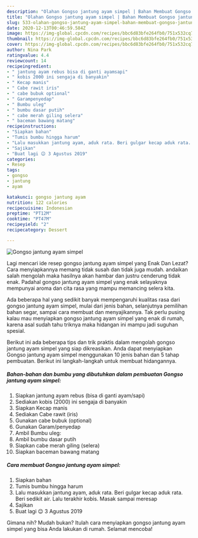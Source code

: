 ```yaml
---
description: "Olahan Gongso jantung ayam simpel | Bahan Membuat Gongso jantung ayam simpel Yang Sempurna"
title: "Olahan Gongso jantung ayam simpel | Bahan Membuat Gongso jantung ayam simpel Yang Sempurna"
slug: 533-olahan-gongso-jantung-ayam-simpel-bahan-membuat-gongso-jantung-ayam-simpel-yang-sempurna
date: 2020-12-13T00:46:59.584Z
image: https://img-global.cpcdn.com/recipes/bbc6d83bfe264fb0/751x532cq70/gongso-jantung-ayam-simpel-foto-resep-utama.jpg
thumbnail: https://img-global.cpcdn.com/recipes/bbc6d83bfe264fb0/751x532cq70/gongso-jantung-ayam-simpel-foto-resep-utama.jpg
cover: https://img-global.cpcdn.com/recipes/bbc6d83bfe264fb0/751x532cq70/gongso-jantung-ayam-simpel-foto-resep-utama.jpg
author: Nina Park
ratingvalue: 4.4
reviewcount: 14
recipeingredient:
- " jantung ayam rebus bisa di ganti ayamsapi"
- " kobis 2000 ini sengaja di banyakin"
- " Kecap manis"
- " Cabe rawit iris"
- " cabe bubuk optional"
- " Garampenyedap"
- " Bumbu uleg"
- " bumbu dasar putih"
- " cabe merah giling selera"
- " baceman bawang matang"
recipeinstructions:
- "Siapkan bahan"
- "Tumis bumbu hingga harum"
- "Lalu masukkan jantung ayam, aduk rata. Beri gulgar kecap aduk rata. Beri sedikit air. Lalu terakhir kobis. Masak sampai meresap"
- "Sajikan"
- "Buat lagi 😉 3 Agustus 2019"
categories:
- Resep
tags:
- gongso
- jantung
- ayam

katakunci: gongso jantung ayam 
nutrition: 122 calories
recipecuisine: Indonesian
preptime: "PT12M"
cooktime: "PT47M"
recipeyield: "2"
recipecategory: Dessert

---
```



![Gongso jantung ayam simpel](https://img-global.cpcdn.com/recipes/bbc6d83bfe264fb0/751x532cq70/gongso-jantung-ayam-simpel-foto-resep-utama.jpg)

Lagi mencari ide resep gongso jantung ayam simpel yang Enak Dan Lezat? Cara menyiapkannya memang tidak susah dan tidak juga mudah. andaikan salah mengolah maka hasilnya akan hambar dan justru cenderung tidak enak. Padahal gongso jantung ayam simpel yang enak selayaknya mempunyai aroma dan cita rasa yang mampu memancing selera kita.

Ada beberapa hal yang sedikit banyak mempengaruhi kualitas rasa dari gongso jantung ayam simpel, mulai dari jenis bahan, selanjutnya pemilihan bahan segar, sampai cara membuat dan menyajikannya. Tak perlu pusing kalau mau menyiapkan gongso jantung ayam simpel yang enak di rumah, karena asal sudah tahu triknya maka hidangan ini mampu jadi suguhan spesial.




Berikut ini ada beberapa tips dan trik praktis dalam mengolah gongso jantung ayam simpel yang siap dikreasikan. Anda dapat menyiapkan Gongso jantung ayam simpel menggunakan 10 jenis bahan dan 5 tahap pembuatan. Berikut ini langkah-langkah untuk membuat hidangannya.

<!--inarticleads1-->

##### Bahan-bahan dan bumbu yang dibutuhkan dalam pembuatan Gongso jantung ayam simpel:

1. Siapkan  jantung ayam rebus (bisa di ganti ayam/sapi)
1. Sediakan  kobis (2000) ini sengaja di banyakin
1. Siapkan  Kecap manis
1. Sediakan  Cabe rawit (iris)
1. Gunakan  cabe bubuk (optional)
1. Gunakan  Garam/penyedap
1. Ambil  Bumbu uleg:
1. Ambil  bumbu dasar putih
1. Siapkan  cabe merah giling (selera)
1. Siapkan  baceman bawang matang




<!--inarticleads2-->

##### Cara membuat Gongso jantung ayam simpel:

1. Siapkan bahan
1. Tumis bumbu hingga harum
1. Lalu masukkan jantung ayam, aduk rata. Beri gulgar kecap aduk rata. Beri sedikit air. Lalu terakhir kobis. Masak sampai meresap
1. Sajikan
1. Buat lagi 😉 3 Agustus 2019




Gimana nih? Mudah bukan? Itulah cara menyiapkan gongso jantung ayam simpel yang bisa Anda lakukan di rumah. Selamat mencoba!
